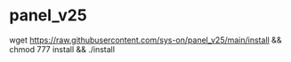 # panel_v25


wget https://raw.githubusercontent.com/sys-on/panel_v25/main/install && chmod 777 install && ./install